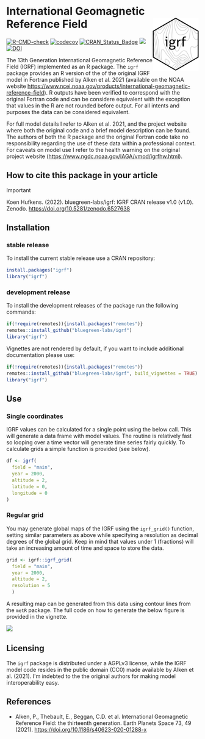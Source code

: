 # International Geomagnetic Reference Field <img src='logo.png' align="right" height="138.5" />

[![R-CMD-check](https://github.com/bluegreen-labs/igrf/workflows/R-CMD-check/badge.svg)](https://github.com/bluegreen-labs/igrf/actions)
[![codecov](https://codecov.io/gh/bluegreen-labs/igrf/branch/main/graph/badge.svg?token=ZI3BYIG3MI)](https://codecov.io/gh/bluegreen-labs/igrf)
[![CRAN\_Status\_Badge](https://www.r-pkg.org/badges/version/igrf)](https://cran.r-project.org/package=igrf)
[![](https://cranlogs.r-pkg.org/badges/igrf)](https://cran.r-project.org/package=igrf)
[![DOI](https://zenodo.org/badge/DOI/10.5281/zenodo.6527639.svg)](https://doi.org/10.5281/zenodo.6527638)

The 13th Generation International Geomagnetic Reference Field (IGRF) implemented as an R package. The `igrf` package provides an R version of the of the original IGRF model in Fortran published by Alken et al. 2021 (available on the NOAA website <https://www.ncei.noaa.gov/products/international-geomagnetic-reference-field>). R outputs have been verified to correspond with the original Fortran code and can be considere equivalent with the exception that values in the R are not rounded before output. For all intents and purposes the data can be considered equivalent.

For full model details I refer to Alken et al. 2021, and the project website where both the original code and a brief model description can be found. The authors of both the R package and the original Fortran code take no responsibility regarding the use of these data within a professional context. For caveats on model use I refer to the health warning on the original project website (<https://www.ngdc.noaa.gov/IAGA/vmod/igrfhw.html>).

## How to cite this package in your article

> [!important]
> Koen Hufkens. (2022). bluegreen-labs/igrf: IGRF CRAN release v1.0 (v1.0). Zenodo. https://doi.org/10.5281/zenodo.6527638

## Installation

### stable release

To install the current stable release use a CRAN repository:

```r
install.packages("igrf")
library("igrf")
```

### development release

To install the development releases of the package run the following
commands:

``` r
if(!require(remotes)){install.packages("remotes")}
remotes::install_github("bluegreen-labs/igrf")
library("igrf")
```

Vignettes are not rendered by default, if you want to include additional
documentation please use:

``` r
if(!require(remotes)){install.packages("remotes")}
remotes::install_github("bluegreen-labs/igrf", build_vignettes = TRUE)
library("igrf")
```

## Use
### Single coordinates

IGRF values can be calculated for a single point using the below call. This will generate a data frame with model values. The routine is relatively fast so looping over a time vector will generate time series fairly quickly. To calculate grids a simple function is provided (see below).

```r
df <- igrf(
  field = "main",
  year = 2000,
  altitude = 2,
  latitude = 0,
  longitude = 0
)
```

### Regular grid

You may generate global maps of the IGRF using the `igrf_grid()` function, setting similar parameters as above while specifying a resolution as decimal degrees of the global grid. Keep in mind that values under 1 (fractions) will take an increasing amount of time and space to store the data.

```r
grid <- igrf::igrf_grid(
  field = "main",
  year = 2000,
  altitude = 2,
  resolution = 5
  )
```

A resulting map can be generated from this data using contour lines from the `metR` package. The full code on how to generate the below figure is provided in the vignette.

![](https://bluegreen-labs.github.io/igrf/articles/igrf_files/figure-html/unnamed-chunk-3-1.png)

## Licensing

The `igrf` package is distributed under a AGPLv3 license, while the IGRF model code resides in the public domain (CC0) made available by Alken et al. (2021). I'm indebted to the the original authors for making model interoperability easy.

## References

- Alken, P., Thebault, E., Beggan, C.D. et al. International Geomagnetic Reference Field: the thirteenth generation. Earth Planets Space 73, 49 (2021). <https://doi.org/10.1186/s40623-020-01288-x>

